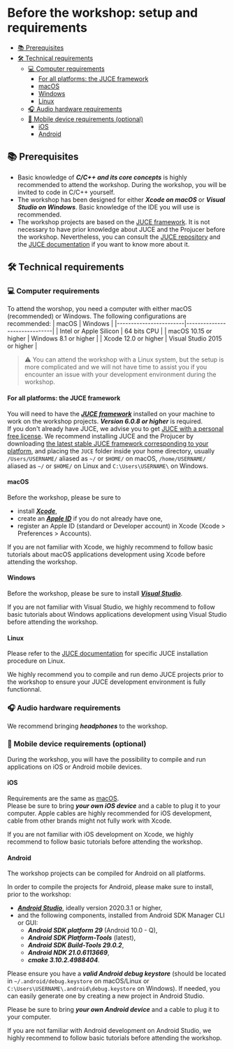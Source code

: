 # Before the workshop: setup and requirements

- [📚  Prerequisites](#--prerequisites)
- [🛠️  Technical requirements](#️--technical-requirements)
  - [💻  Computer requirements](#--computer-requirements)
    - [For all platforms: the JUCE framework](#for-all-platforms-the-juce-framework)
    - [macOS](#macos)
    - [Windows](#windows)
    - [Linux](#linux)
  - [🎧  Audio hardware requirements](#--audio-hardware-requirements)
  - [📱  Mobile device requirements (optional)](#--mobile-device-requirements-optional)
    - [iOS](#ios)
    - [Android](#android)


## 📚  Prerequisites

- Basic knowledge of **_C/C++ and its core concepts_** is highly recommended to attend the workshop. During the workshop, you will be invited to code in C/C++ yourself.
- The workshop has been designed for either **_Xcode on macOS_** or **_Visual Studio on Windows_**. Basic knowledge of the IDE you will use is recommended.
- The workshop projects are based on the [JUCE framework](https://juce.com/). It is not necessary to have prior knowledge about JUCE and the Projucer before the workshop. Nevertheless, you can consult the [JUCE repository](https://github.com/juce-framework/JUCE) and the [JUCE documentation](https://juce.com/learn/tutorials) if you want to know more about it.


## 🛠️  Technical requirements


### 💻  Computer requirements

To attend the worshop, you need a computer with either macOS (recommended) or Windows. The following configurations are recommended:
| macOS                  | Windows                      |
|------------------------|------------------------------|
| Intel or Apple Silicon | 64 bits CPU                  |
| macOS 10.15 or higher  | Windows 8.1 or higher        |
| Xcode 12.0 or higher   | Visual Studio 2015 or higher |

> ⚠️  You can attend the workshop with a Linux system, but the setup is more complicated and we will not have time to assist you if you encounter an issue with your development environment during the workshop.

#### For all platforms: the JUCE framework

You will need to have the [**_JUCE framework_**](https://juce.com/) installed on your machine to work on the workshop projects. **_Version 6.0.8 or higher_** is required.     
If you don't already have JUCE, we advise you to get [JUCE with a personal free license](https://juce.com/get-juce). We recommend installing JUCE and the Projucer by downloading [the latest stable JUCE framework corresponding to your platform](https://juce.com/get-juce/download), and placing the `JUCE` folder inside your home directory, usually `/Users/USERNAME/` aliased as `~/` or `$HOME/` on macOS, `/home/USERNAME/` aliased as `~/` or `$HOME/` on Linux and `C:\Users\USERNAME\` on Windows.

#### macOS

Before the workshop, please be sure to
- install [**_Xcode_**](https://apps.apple.com/fr/app/xcode/id497799835?mt=12),
- create an [**_Apple ID_**](https://appleid.apple.com/) if you do not already have one,
- register an Apple ID (standard or Developer account) in Xcode (Xcode > Preferences > Accounts).

If you are not familiar with Xcode, we highly recommend to follow basic tutorials about macOS applications development using Xcode before attending the workshop.

#### Windows

Before the workshop, please be sure to install [**_Visual Studio_**](https://visualstudio.microsoft.com/vs/).    

If you are not familiar with Visual Studio, we highly recommend to follow basic tutorials about Windows applications development using Visual Studio before attending the workshop.

#### Linux

Please refer to the [JUCE documentation](https://github.com/juce-framework/JUCE) for specific JUCE installation procedure on Linux.  

We highly recommend you to compile and run demo JUCE projects prior to the workshop to ensure your JUCE development environment is fully functionnal.


### 🎧  Audio hardware requirements

We recommend bringing **_headphones_** to the workshop.


### 📱  Mobile device requirements (optional)

During the workshop, you will have the possibility to compile and run applications on iOS or Android mobile devices.

#### iOS

Requirements are the same as [macOS](#macOS).     
Please be sure to bring **_your own iOS device_** and a cable to plug it to your computer. Apple cables are highly recommended for iOS development, cable from other brands might not fully work with Xcode.

If you are not familiar with iOS development on Xcode, we highly recommend to follow basic tutorials before attending the workshop.

#### Android

The workshop projects can be compiled for Android on all platforms.

In order to compile the projects for Android, please make sure to install, prior to the workshop:
- [**_Android Studio_**](https://developer.android.com/studio), ideally version 2020.3.1 or higher,
- and the following components, installed from Android SDK Manager CLI or GUI:
  - **_Android SDK platform 29_** (Android 10.0 - Q),
  - **_Android SDK Platform-Tools_** (latest),
  - **_Android SDK Build-Tools 29.0.2_**,
  - **_Android NDK 21.0.6113669_**,
  - **_cmake 3.10.2.4988404_**.

Please ensure you have a **_valid Android debug keystore_** (should be located in `~/.android/debug.keystore` on macOS/Linux or `C:\Users\USERNAME\.android\debug.keystore` on Windows). If needed, you can easily generate one by creating a new project in Android Studio.

Please be sure to bring **_your own Android device_** and a cable to plug it to your computer.

If you are not familiar with Android development on Android Studio, we highly recommend to follow basic tutorials before attending the workshop.
